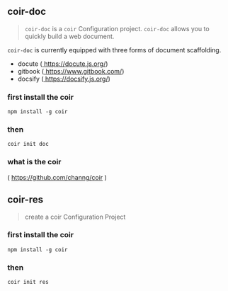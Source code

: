 ## coir-doc
> `coir-doc` is a `coir` Configuration project. 
> `coir-doc` allows you to quickly build a web document.

`coir-doc` is currently equipped with three forms of document scaffolding.

* docute  (<a href="https://docute.js.org/"> https://docute.js.org/</a>)
* gitbook (<a href="https://www.gitbook.com/"> https://www.gitbook.com/</a>)
* docsify (<a href="https://docsify.js.org/"> https://docsify.js.org/</a>)

### first install the coir
```
npm install -g coir
```

### then
```
coir init doc
```

### what is the coir
( <a href="https://github.com/channg/coir">https://github.com/channg/coir</a> )


## coir-res
> create a coir Configuration Project

### first install the coir
```
npm install -g coir
```
### then
```
coir init res
```
